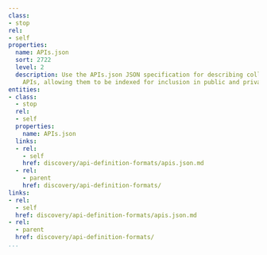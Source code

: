 ```yaml
---
class:
- stop
rel:
- self
properties:
  name: APIs.json
  sort: 2722
  level: 2
  description: Use the APIs.json JSON specification for describing collections of
    APIs, allowing them to be indexed for inclusion in public and private search engines.
entities:
- class:
  - stop
  rel:
  - self
  properties:
    name: APIs.json
  links:
  - rel:
    - self
    href: discovery/api-definition-formats/apis.json.md
  - rel:
    - parent
    href: discovery/api-definition-formats/
links:
- rel:
  - self
  href: discovery/api-definition-formats/apis.json.md
- rel:
  - parent
  href: discovery/api-definition-formats/
...
```

